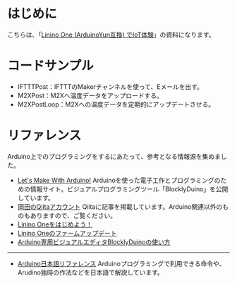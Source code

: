 # はじめに
こちらは、「[Linino One (ArduinoYun互換) でIoT体験](https://www.sansokan.jp/events/eve_detail.san?H_A_NO=20446)」の資料になります。

# コードサンプル

- IFTTTPost：IFTTTのMakerチャンネルを使って、Eメールを出す。
- M2XPost：M2Xへ温度データをアップロードする。
- M2XPostLoop：M2Xへの温度データを定期的にアップデートさせる。

# リファレンス
Arduino上でのプログラミングをするにあたって、参考となる情報源を集めました。
- [Let's Make With Arduino!](https://lets.makewitharduino.com/)
Arduinoを使った電子工作とプログラミングのための情報サイト。ビジュアルプログラミングツール「BlocklyDuino」を公開しています。
- [岡田のQiitaアカウント](http://qiita.com/okhiroyuki)
Qiitaに記事を掲載しています。Arduino関連以外のものもありますので、ご覧ください。
 - [Linino Oneをはじめよう！](http://qiita.com/okhiroyuki/items/f6ed9a78a41612e8ec08)
 - [Linino Oneのファームアップデート](http://qiita.com/okhiroyuki/items/048d2c91bea5fa200be6)
 - [Arduino専用ビジュアルエディタBlocklyDuinoの使い方](http://qiita.com/okhiroyuki/items/f6ed9a78a41612e8ec08)

* * *
- [Arduino日本語リファレンス](http://www.musashinodenpa.com/arduino/ref/)
Arduinoプログラミングで利用できる命令や、Arudino独時の作法などを日本語で解説しています。

